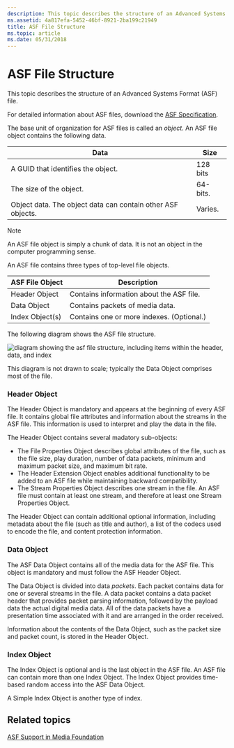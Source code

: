 ```yaml
---
description: This topic describes the structure of an Advanced Systems Format (ASF) file.
ms.assetid: 4a817efa-5452-46bf-8921-2ba199c21949
title: ASF File Structure
ms.topic: article
ms.date: 05/31/2018
---
```


# ASF File Structure

This topic describes the structure of an Advanced Systems Format (ASF) file.

For detailed information about ASF files, download the [ASF Specification](https://en.wikipedia.org/wiki/Advanced_Systems_Format).

The base unit of organization for ASF files is called an *object*. An ASF file object contains the following data.



| Data                                                        | Size     |
|-------------------------------------------------------------|----------|
| A GUID that identifies the object.                          | 128 bits |
| The size of the object.                                     | 64-bits. |
| Object data. The object data can contain other ASF objects. | Varies.  |



 

> [!Note]  
> An ASF file object is simply a chunk of data. It is not an object in the computer programming sense.

 

An ASF file contains three types of top-level file objects.



| ASF File Object                                                                                                                      | Description                                          |
|--------------------------------------------------------------------------------------------------------------------------------------|------------------------------------------------------|
| <span id="_Header_Object"></span><span id="_header_object"></span><span id="_HEADER_OBJECT"></span> Header Object<br/>         | Contains information about the ASF file.<br/>  |
| <span id="Data_Object"></span><span id="data_object"></span><span id="DATA_OBJECT"></span>Data Object<br/>                     | Contains packets of media data.<br/>           |
| <span id="_Index_Object_s_"></span><span id="_index_object_s_"></span><span id="_INDEX_OBJECT_S_"></span> Index Object(s)<br/> | Contains one or more indexes. (Optional.)<br/> |



 

The following diagram shows the ASF file structure.

![diagram showing the asf file structure, including items within the header, data, and index](images/asf-components04.png)

This diagram is not drawn to scale; typically the Data Object comprises most of the file.

### Header Object

The Header Object is mandatory and appears at the beginning of every ASF file. It contains global file attributes and information about the streams in the ASF file. This information is used to interpret and play the data in the file.

The Header Object contains several madatory sub-objects:

-   The File Properties Object describes global attributes of the file, such as the file size, play duration, number of data packets, minimum and maximum packet size, and maximum bit rate.
-   The Header Extension Object enables additional functionality to be added to an ASF file while maintaining backward compatibility.
-   The Stream Properties Object describes one stream in the file. An ASF file must contain at least one stream, and therefore at least one Stream Properties Object.

The Header Object can contain additional optional information, including metadata about the file (such as title and author), a list of the codecs used to encode the file, and content protection information.

### Data Object

The ASF Data Object contains all of the media data for the ASF file. This object is mandatory and must follow the ASF Header Object.

The Data Object is divided into data *packets*. Each packet contains data for one or several streams in the file. A data packet contains a data packet header that provides packet parsing information, followed by the payload data the actual digital media data. All of the data packets have a presentation time associated with it and are arranged in the order received.

Information about the contents of the Data Object, such as the packet size and packet count, is stored in the Header Object.

### Index Object

The Index Object is optional and is the last object in the ASF file. An ASF file can contain more than one Index Object. The Index Object provides time-based random access into the ASF Data Object.

A Simple Index Object is another type of index.

## Related topics

<dl> <dt>

[ASF Support in Media Foundation](asf-support-in-media-foundation.md)
</dt> </dl>

 

 




